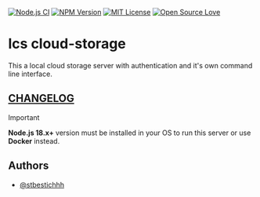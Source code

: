 [![Node.js CI](https://github.com/stbestichhh/lcs-cloud-storage-server/actions/workflows/node.js.yml/badge.svg)](https://github.com/stbestichhh/lcs-cloud-storage-server/actions/workflows/node.js.yml)
[![NPM Version](https://img.shields.io/npm/v/lcs-cloud-storage)](https://www.npmjs.com/package/lcs-cloud-storage)
[![MIT License](https://img.shields.io/badge/License-MIT-green.svg)](LICENSE)
[![Open Source Love](https://badges.frapsoft.com/os/v1/open-source.svg?v=103)](https://github.com/ellerbrock/open-source-badges/)

# lcs cloud-storage
This a local cloud storage server with authentication and it's own command line interface. 

## [CHANGELOG](CHANGELOG.md)

> [!IMPORTANT]
> **Node.js 18.x+** version must be installed in your OS to run this server or use **Docker** instead.

## Authors

- [@stbestichhh](https://www.github.com/stbestichhh)

